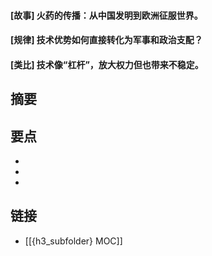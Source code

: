 #### [故事] 火药的传播：从中国发明到欧洲征服世界。


#### [规律] 技术优势如何直接转化为军事和政治支配？


#### [类比] 技术像“杠杆”，放大权力但也带来不稳定。


## 摘要


## 要点

- 
- 
- 

## 链接

- [[{h3_subfolder} MOC]]
